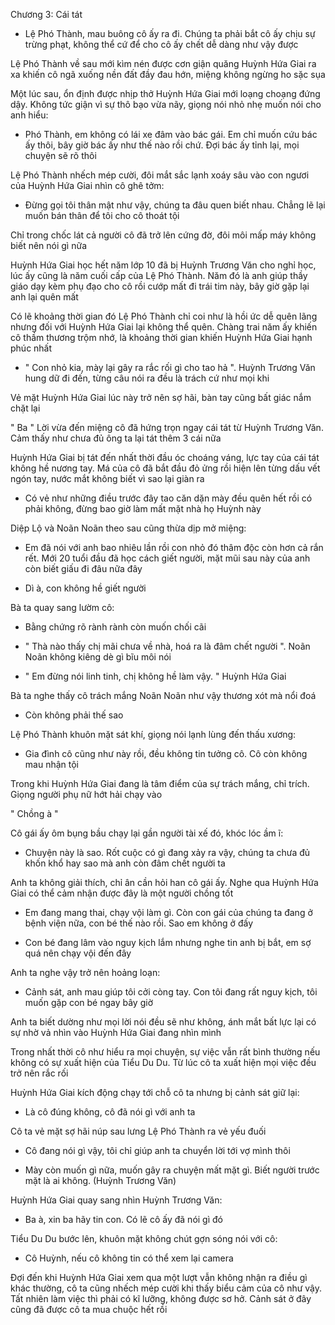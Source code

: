 




Chương 3: Cái tát

- Lệ Phó Thành, mau buông cô ấy ra đi. Chúng ta phải bắt cô ấy chịu sự trừng phạt, không thể cứ để cho cô ấy chết dễ dàng như vậy được

Lệ Phó Thành về sau mới kìm nén được cơn giận quăng Huỳnh Hứa Giai ra xa khiến cô ngã xuống nền đất đầy đau hớn, miệng không ngừng ho sặc sụa

Một lúc sau, ổn định được nhịp thở Huỳnh Hứa Giai mới loạng choạng đứng dậy. Không tức giận vì sự thô bạo vừa nãy, giọng nói nhỏ nhẹ muốn nói cho anh hiểu:

- Phó Thành, em không có lái xe đâm vào bác gái. Em chỉ muốn cứu bác ấy thôi, bây giờ bác ấy như thế nào rồi chứ. Đợi bác ấy tỉnh lại, mọi chuyện sẽ rõ thôi

Lệ Phó Thành nhếch mép cười, đôi mắt sắc lạnh xoáy sâu vào con ngươi của Huỳnh Hứa Giai nhìn cô ghê tởm:

- Đừng gọi tôi thân mật như vậy, chúng ta đâu quen biết nhau. Chẳng lẽ lại muốn bán thân để tôi cho cô thoát tội

Chỉ trong chốc lát cả người cô đã trở lên cứng đờ, đôi môi mấp máy không biết nên nói gì nữa

Huỳnh Hứa Giai học hết năm lớp 10 đã bị Huỳnh Trương Văn cho nghỉ học, lúc ấy cũng là năm cuối cấp của Lệ Phó Thành. Năm đó là anh giúp thầy giáo dạy kèm phụ đạo cho cô rồi cướp mất đi trái tim này, bây giờ gặp lại anh lại quên mất

Có lẽ khoảng thời gian đó Lệ Phó Thành chỉ coi như là hồi ức dễ quên lãng nhưng đối với Huỳnh Hứa Giai lại không thể quên. Chàng trai năm ấy khiến cô thầm thương trộm nhớ, là khoảng thời gian khiến Huỳnh Hứa Giai hạnh phúc nhất

- " Con nhỏ kia, mày lại gây ra rắc rối gì cho tao hả ". Huỳnh Trương Văn hung dữ đi đến, từng câu nói ra đều là trách cứ như mọi khi

Vẻ mặt Huỳnh Hứa Giai lúc này trở nên sợ hãi, bàn tay cũng bất giác nắm chặt lại

" Ba " Lời vừa đến miệng cô đã hứng trọn ngay cái tát từ Huỳnh Trương Văn. Cảm thấy như chưa đủ ông ta lại tát thêm 3 cái nữa

Huỳnh Hứa Giai bị tát đến nhất thời đầu óc choáng váng, lực tay của cái tát không hề nương tay. Má của cô đã bắt đầu đỏ ửng rồi hiện lên từng dấu vết ngón tay, nước mắt không biết vì sao lại giàn ra

- Có vẻ như những điều trước đây tao căn dặn mày đều quên hết rồi có phải không, đừng bao giờ làm mất mặt nhà họ Huỳnh này

Diệp Lộ và Noãn Noãn theo sau cũng thừa dịp mở miệng:

- Em đã nói với anh bao nhiêu lần rồi con nhỏ đó thâm độc còn hơn cả rắn rết. Mới 20 tuổi đầu đã học cách giết người, mặt mũi sau này của anh còn biết giấu đi đâu nữa đây

- Dì à, con không hề giết người

Bà ta quay sang lườm cô:

- Bằng chứng rõ rành rành còn muốn chối cãi

- " Thà nào thấy chị mãi chưa về nhà, hoá ra là đâm chết người ". Noãn Noãn không kiêng dè gì bĩu môi nói

- " Em đừng nói linh tinh, chị không hề làm vậy. " Huỳnh Hứa Giai

Bà ta nghe thấy cô trách mắng Noãn Noãn như vậy thương xót mà nổi đoá

- Còn không phải thế sao

Lệ Phó Thành khuôn mặt sát khí, giọng nói lạnh lùng đến thấu xương:

- Gia đình cô cũng như này rồi, đều không tin tưởng cô. Cô còn không mau nhận tội

Trong khi Huỳnh Hứa Giai đang là tâm điểm của sự trách mắng, chỉ trích. Giọng người phụ nữ hớt hải chạy vào

" Chồng à "

Cô gái ấy ôm bụng bầu chạy lại gần người tài xế đó, khóc lóc ầm ĩ:

- Chuyện này là sao. Rốt cuộc có gì đang xảy ra vậy, chúng ta chưa đủ khốn khổ hay sao mà anh còn đâm chết người ta

Anh ta không giải thích, chỉ ân cần hỏi han cô gái ấy. Nghe qua Huỳnh Hứa Giai có thể cảm nhận được đây là một người chồng tốt

- Em đang mang thai, chạy vội làm gì. Còn con gái của chúng ta đang ở bệnh viện nữa, con bé thế nào rồi. Sao em không ở đấy

- Con bé đang lâm vào nguy kịch lắm nhưng nghe tin anh bị bắt, em sợ quá nên chạy vội đến đây

Anh ta nghe vậy trở nên hoảng loạn:

- Cảnh sát, anh mau giúp tôi cởi còng tay. Con tôi đang rất nguy kịch, tôi muốn gặp con bé ngay bây giờ

Anh ta biết dường như mọi lời nói đều sẽ như không, ánh mắt bất lực lại có sự nhờ vả nhìn vào Huỳnh Hứa Giai đang nhìn mình

Trong nhất thời cô như hiểu ra mọi chuyện, sự việc vẫn rất bình thường nếu không có sự xuất hiện của Tiểu Du Du. Từ lúc cô ta xuất hiện mọi việc đều trở nên rắc rối

Huỳnh Hứa Giai kích động chạy tới chỗ cô ta nhưng bị cảnh sát giữ lại:

- Là cô đúng không, cô đã nói gì với anh ta

Cô ta vẻ mặt sợ hãi núp sau lưng Lệ Phó Thành ra vẻ yếu đuối

- Cô đang nói gì vậy, tôi chỉ giúp anh ta chuyển lời tới vợ mình thôi

- Mày còn muốn gì nữa, muốn gây ra chuyện mất mặt gì. Biết người trước mặt là ai không. (Huỳnh Trương Văn)

Huỳnh Hứa Giai quay sang nhìn Huỳnh Trương Văn:

- Ba à, xin ba hãy tin con. Có lẽ cô ấy đã nói gì đó

Tiểu Du Du bước lên, khuôn mặt không chút gợn sóng nói với cô:

- Cô Huỳnh, nếu cô không tin có thể xem lại camera

Đợi đến khi Huỳnh Hứa Giai xem qua một lượt vẫn không nhận ra điều gì khác thường, cô ta cũng nhếch mép cười khi thấy biểu cảm của cô như vậy. Tất nhiên làm việc thì phải có kĩ lưỡng, không được sơ hở. Cảnh sát ở đây cũng đã được cô ta mua chuộc hết rồi




